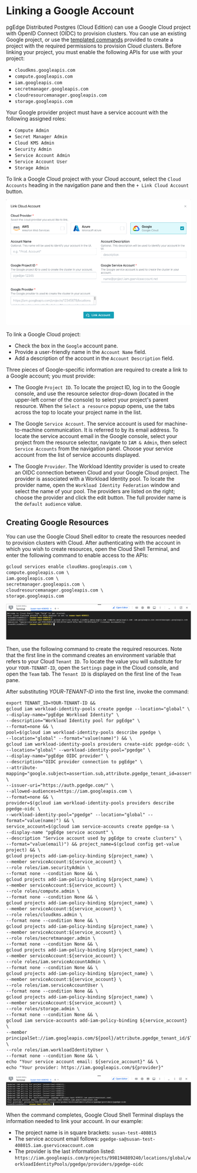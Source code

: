 # Linking a Google Account

pgEdge Distributed Postgres (Cloud Edition) can use a Google Cloud project with OpenID Connect (OIDC) to provision clusters. You can use an existing Google project, or use the [templated commands](#creating-google-resources) provided to create a project with the required permissions to provision Cloud clusters. Before linking your project, you must enable the following APIs for use with your project:

* `cloudkms.googleapis.com`
* `compute.googleapis.com`
* `iam.googleapis.com`
* `secretmanager.googleapis.com`
* `cloudresourcemanager.googleapis.com`
* `storage.googleapis.com`

Your Google provider project must have a service account with the following assigned roles:

* `Compute Admin`
* `Secret Manager Admin`
* `Cloud KMS Admin`
* `Security Admin`
* `Service Account Admin`
* `Service Account User`
* `Storage Admin`

To link a Google Cloud project with your Cloud account, select the `Cloud Accounts` heading in the navigation pane and then the `+ Link Cloud Account` button. 

![Link Google Cloud Account popup](../../images/link_google_account.png)

To link a Google Cloud project:

* Check the box in the `Google` account pane.
* Provide a user-friendly name in the `Account Name` field.
* Add a description of the account in the `Account Description` field.

Three pieces of Google-specific information are required to create a link to a Google account; you must provide:

* The Google `Project ID`. To locate the project ID, log in to the Google console, and use the resource selector drop-down (located in the upper-left corner of the console) to select your project's parent resource. When the `Select a resource` popup opens, use the tabs across the top to locate your project name in the list. 

* The Google `Service Account`. The service account is used for machine-to-machine communication. It is referred to by its email address. To locate the service account email in the Google console, select your project from the resource selector, navigate to `IAM & Admin`, then select `Service Accounts` from the navigation panel. Choose your service account from the list of service accounts displayed.

* The Google `Provider`. The Workload Identity provider is used to create an OIDC connection between Cloud and your Google Cloud project. The provider is associated with a Workload Identity pool. To locate the provider name, open the `Workload Identity Federation` window and select the name of your pool. The providers are listed on the right; choose the provider and click the edit button. The full provider name is the `default audience` value.


## Creating Google Resources

You can use the Google Cloud Shell editor to create the resources needed to provision clusters with Cloud. After authenticating with the account in which you wish to create resources, open the Cloud Shell Terminal, and enter the following command to enable access to the APIs:

```
gcloud services enable cloudkms.googleapis.com \
compute.googleapis.com \
iam.googleapis.com \
secretmanager.googleapis.com \
cloudresourcemanager.googleapis.com \
storage.googleapis.com
```

![Enable Google APIs](../../images/Google_enable_APIs.png)

Then, use the following command to create the required resources. Note that the first line in the command creates an environment variable that refers to your Cloud `Tenant ID`. To locate the value you will substitute for your `YOUR-TENANT-ID`, open the `Settings` page in the Cloud console, and open the `Team` tab. The `Tenant ID` is displayed on the first line of the `Team` pane.

After substituting *YOUR-TENANT-ID* into the first line, invoke the command:

```
export TENANT_ID=YOUR-TENANT-ID &&
gcloud iam workload-identity-pools create pgedge --location="global" \
--display-name="pgEdge Workload Identity" \
--description="Workload Identity pool for pgEdge" \
--format=none && \
pool=$(gcloud iam workload-identity-pools describe pgedge \
--location="global" --format="value(name)") && \
gcloud iam workload-identity-pools providers create-oidc pgedge-oidc \
--location="global" --workload-identity-pool="pgedge" \
--display-name="pgEdge OIDC provider" \
--description="OIDC provider connection to pgEdge" \
--attribute-mapping="google.subject=assertion.sub,attribute.pgedge_tenant_id=assertion.pgedge_tenant_id" \
--issuer-uri="https://auth.pgedge.com/" \
--allowed-audiences=https://iam.googleapis.com \
--format=none && \
provider=$(gcloud iam workload-identity-pools providers describe pgedge-oidc \
--workload-identity-pool="pgedge" --location="global" --format="value(name)") && \
service_account=$(gcloud iam service-accounts create pgedge-sa \
--display-name "pgEdge service account" \
--description "Service account used by pgEdge to create clusters" \
--format="value(email)") && project_name=$(gcloud config get-value project) && \
gcloud projects add-iam-policy-binding ${project_name} \
--member serviceAccount:${service_account} \
--role roles/iam.securityAdmin \
--format none --condition None && \
gcloud projects add-iam-policy-binding ${project_name} \
--member serviceAccount:${service_account} \
--role roles/compute.admin \
--format none --condition None && \
gcloud projects add-iam-policy-binding ${project_name} \
--member serviceAccount:${service_account} \
--role roles/cloudkms.admin \
--format none --condition None && \
gcloud projects add-iam-policy-binding ${project_name} \
--member serviceAccount:${service_account} \
--role roles/secretmanager.admin \
--format none --condition None && \
gcloud projects add-iam-policy-binding ${project_name} \
--member serviceAccount:${service_account} \
--role roles/iam.serviceAccountAdmin \
--format none --condition None && \
gcloud projects add-iam-policy-binding ${project_name} \
--member serviceAccount:${service_account} \
--role roles/iam.serviceAccountUser \
--format none --condition None && \
gcloud projects add-iam-policy-binding ${project_name} \
--member serviceAccount:${service_account} \
--role roles/storage.admin \
--format none --condition None && \
gcloud iam service-accounts add-iam-policy-binding ${service_account} \
--member principalSet://iam.googleapis.com/${pool}/attribute.pgedge_tenant_id/$TENANT_ID \
--role roles/iam.workloadIdentityUser \
--format none --condition None && \
echo "Your service account email: ${service_account}" && \
echo "Your provider: https://iam.googleapis.com/${provider}"
```

![Enable Google APIs](../../images/Google_link_info.png)

When the command completes, Google Cloud Shell Terminal displays the information needed to link your account. In our example:

* The project name is in square brackets: `susan-test-408015`
* The service account email follows: `pgedge-sa@susan-test-408015.iam.gserviceaccount.com`
* The provider is the last information listed: ` https://iam.googleapis.com/projects/998194889240/locations/global/workloadIdentityPools/pgedge/providers/pgedge-oidc`
